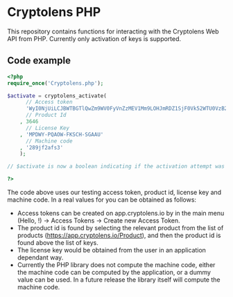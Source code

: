 # Cryptolens PHP

This repository contains functions for interacting with the Cryptolens
Web API from PHP. Currently only activation of keys is supported.

## Code example

```php
<?php
require_once('Cryptolens.php');

$activate = cryptolens_activate(
      // Access token
      'WyI0NjUiLCJBWTBGTlQwZm9WV0FyVnZzMEV1Mm9LOHJmRDZ1SjF0Vk52WTU0VzB2Il0='
      // Product Id
    , 3646
      // License Key
    , 'MPDWY-PQAOW-FKSCH-SGAAU'
      // Machine code
    , '289jf2afs3'
    );

// $activate is now a boolean indicating if the activation attempt was successful or not

?>
```

The code above uses our testing access token, product id, license key and machine code.
In a real values for you can be obtained as follows:

 * Access tokens can be created on app.cryptolens.io by in the main menu
   (Hello, <username>!) -> Access Tokens -> Create new Access Token.
 * The product id is found by selecting the relevant product from the list of products
   (https://app.cryptolens.io/Product), and then the product id is found above the list
   of keys.
 * The license key would be obtained from the user in an application dependant way.
 * Currently the PHP library does not compute the machine code, either the machine
   code can be computed by the application, or a dummy value can be used. In a future
   release the library itself will compute the machine code.
